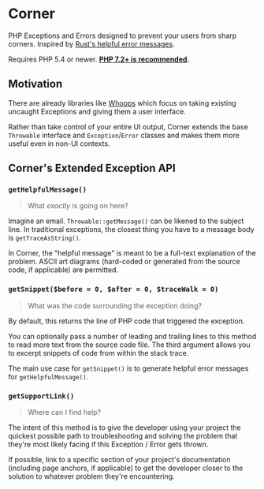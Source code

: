 # Corner

PHP Exceptions and Errors designed to prevent your users from sharp corners.
Inspired by [Rust's helpful error messages](https://twitter.com/acfoltzer/status/1074813646625169408).

Requires PHP 5.4 or newer. **[PHP 7.2+ is recommended](https://secure.php.net/supported-versions.php).**

## Motivation 

There are already libraries like [Whoops](https://github.com/filp/whoops) which
focus on taking existing uncaught Exceptions and giving them a user interface.

Rather than take control of your entire UI output, Corner extends the base
`Throwable` interface and `Exception`/`Error` classes and makes them more useful
even in non-UI contexts.

## Corner's Extended Exception API

### `getHelpfulMessage()`

> What *exactly* is going on here?

Imagine an email. `Throwable::getMessage()` can be likened to the
subject line. In traditional exceptions, the closest thing you have
to a message body is `getTraceAsString()`.

In Corner, the "helpful message" is meant to be a full-text explanation
of the problem. ASCII art diagrams (hard-coded or generated from the
source code, if applicable) are permitted.

### `getSnippet($before = 0, $after = 0, $traceWalk = 0)`

> What was the code surrounding the exception doing?

By default, this returns the line of PHP code that triggered the exception.

You can optionally pass a number of leading and trailing lines to this method
to read more text from the source code file. The third argument allows you
to excerpt snippets of code from within the stack trace.

The main use case for `getSnippet()` is to generate helpful error messages
for `getHelpfulMessage()`.

### `getSupportLink()`

> Where can I find help?

The intent of this method is to give the developer using your project the
quickest possible path to troubleshooting and solving the problem that
they're most likely facing if this Exception / Error gets thrown.

If possible, link to a specific section of your project's documentation
(including page anchors, if applicable) to get the developer closer to
the solution to whatever problem they're encountering.
